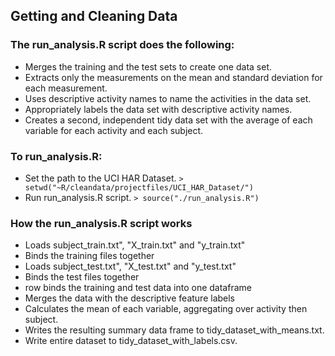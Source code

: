 ## Getting and Cleaning Data

### The run_analysis.R script does the following:
* Merges the training and the test sets to create one data set.
* Extracts only the measurements on the mean and standard deviation for each measurement.
* Uses descriptive activity names to name the activities in the data set.
* Appropriately labels the data set with descriptive activity names.
* Creates a second, independent tidy data set with the average of each variable for each activity and each subject. 

### To run_analysis.R:
* Set the path to the UCI HAR Dataset.
```> setwd("~R/cleandata/projectfiles/UCI_HAR_Dataset/")```
* Run run_analysis.R script.
```> source("./run_analysis.R")```

### How the run_analysis.R script works

* Loads subject_train.txt", "X_train.txt" and "y_train.txt" 
* Binds the training files together
* Loads subject_test.txt", "X_test.txt" and "y_test.txt" 
* Binds the test files together
* row binds the training and test data into one dataframe
* Merges the data with the descriptive feature labels
* Calculates the mean of each variable, aggregating over activity then subject.
* Writes the resulting summary data frame to tidy_dataset_with_means.txt.
* Write entire dataset to tidy_dataset_with_labels.csv.

